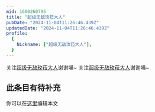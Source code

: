 ```yaml
---
mid: 1600260795
title: "超级无敌玫菈大人"
pubDate: "2024-11-04T11:26:46.439Z"
updatedDate: "2024-11-04T11:26:46.439Z"
profile:
  {
    Nickname: ["超级无敌玫菈大人"],
  }
---
```


关注[超级无敌玫菈大人](https://space.bilibili.com/1600260795)谢谢喵~ 关注[超级无敌玫菈大人](https://space.bilibili.com/1600260795)谢谢喵~

## 此条目有待补充
你可以在[这里](https://github.com/Yuhanawa/VTuber.ICU/edit/master/src/content/v/超级无敌玫菈大人/index.md)编辑本文
